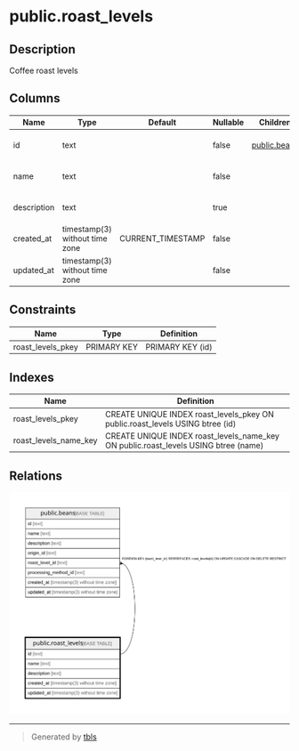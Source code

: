 # public.roast_levels

## Description

Coffee roast levels

## Columns

| Name        | Type                           | Default           | Nullable | Children                        | Parents | Comment                        |
| ----------- | ------------------------------ | ----------------- | -------- | ------------------------------- | ------- | ------------------------------ |
| id          | text                           |                   | false    | [public.beans](public.beans.md) |         | Coffee roast level ID          |
| name        | text                           |                   | false    |                                 |         | Coffee roast level name        |
| description | text                           |                   | true     |                                 |         | Coffee roast level description |
| created_at  | timestamp(3) without time zone | CURRENT_TIMESTAMP | false    |                                 |         |                                |
| updated_at  | timestamp(3) without time zone |                   | false    |                                 |         |                                |

## Constraints

| Name              | Type        | Definition       |
| ----------------- | ----------- | ---------------- |
| roast_levels_pkey | PRIMARY KEY | PRIMARY KEY (id) |

## Indexes

| Name                  | Definition                                                                          |
| --------------------- | ----------------------------------------------------------------------------------- |
| roast_levels_pkey     | CREATE UNIQUE INDEX roast_levels_pkey ON public.roast_levels USING btree (id)       |
| roast_levels_name_key | CREATE UNIQUE INDEX roast_levels_name_key ON public.roast_levels USING btree (name) |

## Relations

![er](public.roast_levels.svg)

---

> Generated by [tbls](https://github.com/k1LoW/tbls)
